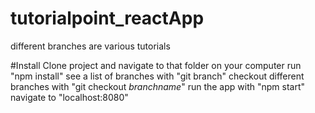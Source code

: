 # tutorialpoint_reactApp
different branches are various tutorials 

#Install
Clone project and navigate to that folder on your computer
run "npm install"
see a list of branches with "git branch"
checkout different branches with "git checkout *branchname*"
run the app with "npm start"
navigate to "localhost:8080"

